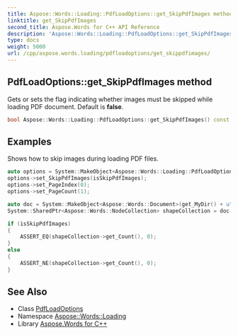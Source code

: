 ```yaml
---
title: Aspose::Words::Loading::PdfLoadOptions::get_SkipPdfImages method
linktitle: get_SkipPdfImages
second_title: Aspose.Words for C++ API Reference
description: 'Aspose::Words::Loading::PdfLoadOptions::get_SkipPdfImages method. Gets or sets the flag indicating whether images must be skipped while loading PDF document. Default is false in C++.'
type: docs
weight: 5000
url: /cpp/aspose.words.loading/pdfloadoptions/get_skippdfimages/
---
```

## PdfLoadOptions::get_SkipPdfImages method


Gets or sets the flag indicating whether images must be skipped while loading PDF document. Default is **false**.

```cpp
bool Aspose::Words::Loading::PdfLoadOptions::get_SkipPdfImages() const
```


## Examples



Shows how to skip images during loading PDF files. 
```cpp
auto options = System::MakeObject<Aspose::Words::Loading::PdfLoadOptions>();
options->set_SkipPdfImages(isSkipPdfImages);
options->set_PageIndex(0);
options->set_PageCount(1);

auto doc = System::MakeObject<Aspose::Words::Document>(get_MyDir() + u"Images.pdf", options);
System::SharedPtr<Aspose::Words::NodeCollection> shapeCollection = doc->GetChildNodes(Aspose::Words::NodeType::Shape, true);

if (isSkipPdfImages)
{
    ASSERT_EQ(shapeCollection->get_Count(), 0);
}
else
{
    ASSERT_NE(shapeCollection->get_Count(), 0);
}
```

## See Also

* Class [PdfLoadOptions](../)
* Namespace [Aspose::Words::Loading](../../)
* Library [Aspose.Words for C++](../../../)
